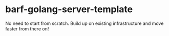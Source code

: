 # barf-golang-server-template
No need to start from scratch. Build up on existing infrastructure and move faster from there on! 
